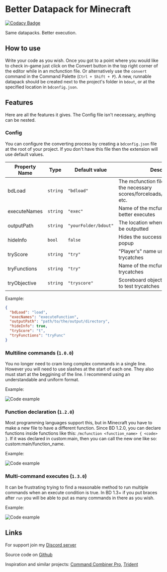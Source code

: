 # Better Datapack for Minecraft
[![Codacy Badge](https://app.codacy.com/project/badge/Grade/17e178a4f1d642d282a89d509b8edfde)](https://www.codacy.com/gh/ExAtom/BetterDatapack/dashboard?utm_source=github.com&amp;utm_medium=referral&amp;utm_content=ExAtom/BetterDatapack&amp;utm_campaign=Badge_Grade)

Same datapacks. Better execution.

## How to use
Write your code as you wish. Once you got to a point where you would like to check in-game just click on the Convert button in the top right corner of the editor while in an mcfunction file. Or alternatively use the `convert` command in the Command Palette (`Ctrl + Shift + P`). A new, runnable datapack should be created next to the project's folder in `bdout`, or at the specified location in `bdconfig.json`.

## Features
Here are all the features it gives. The Config file isn't necessary, anything can be nested.

### **Config**
You can configure the converting process by creating a `bdconfig.json` file at the root of your project. If you don't have this file then the extension will use default values.

Property Name | Type | Default value | Description
--------------|------|---------------|------------
bdLoad | `string` | `"bdload"` | The mcfunction file that loads up all the necessary scores/forceloads/setblocks/summons etc.
executeNames | `string` | `"exec"` | Name of the mcfunctions created for better executes
outputPath | `string` | `"yourFolder/bdout"` | The location where the datapack will be outputted
hideInfo | `bool` | `false` | Hides the successful convertion popup
tryScore | `string` | `"try"` | "Player's" name used to test trycatches
tryFunctions | `string` | `"try"` | Name of the mcfunctions created for trycatches
tryObjective | `string` | `"tryscore"` | Scoreboard objective's name created to test trycatches

Example:
```json
{
  "bdLoad": "load",
  "execNames": "executeFunction",
  "outputPath": "path/to/the/output/directory",
  "hideInfo": true,
  "tryScore": "t",
  "tryFunctions": "tryFunc"
}
```

### **Multiline commands (`1.0.0`)**
You no longer need to cram long complex commands in a single line. However you will need to use slashes at the start of each one. They also must start at the beggining of the line. I recommend using an understandable and uniform format.

Example:

![Code example](https://cdn.discordapp.com/attachments/825442308203479071/843123400351940608/unknown.png)

### **Function declaration (`1.2.0`)**
Most programming languages support this, but in Minecraft you have to make a new file to have a different function. Since BD 1.2.0, you can declare functions inside functions like this: `/mcfunction <function_name> { <code> }`. If it was declared in custom:main, then you can call the new one like so: custom:main/function_name.

Example:

![Code example](https://cdn.discordapp.com/attachments/825442308203479071/843123479866900541/unknown.png)

### **Multi-command executes (`1.3.0`)**
It can be frustrating trying to find a reasonable method to run multiple commands when an execute condition is true. In BD 1.3+ if you put braces after `run` you will be able to put as many commands in there as you wish.

Example:

![Code example](https://cdn.discordapp.com/attachments/825442308203479071/843123559055228938/unknown.png)

## Links
For support join my [Discord server](https://discord.gg/kembxGyb2x)

Source code on [Github](https://github.com/ExAtom/BetterDatapack)

Inspiration and similar projects: [Command Combiner Pro](https://mrgarretto.com/cmdcombinerpro/), [Trident](https://discord.gg/VpfA3c6)
